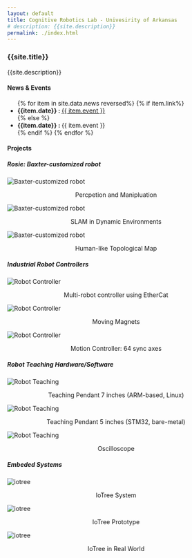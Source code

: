 ```yaml
---
layout: default
title: Cognitive Robotics Lab - Univesirity of Arkansas
# description: {{site.description}}
permalink: ./index.html 
---
```



<div class="hero-banner ">
    <div class="hero-overlay">
        <h3 class ="hero-text" >{{site.title}}</h3>
        <p class ="hero-text">{{site.description}} </p>
    </div>
</div>

<section class="news">
    <h4>News & Events</h4>
    <ul>
        {% for item in site.data.news reversed%}
            {% if item.link%}
            <li><strong>{{item.date}} : </strong> <a href="{{item.link}}"> {{ item.event }}</a></li>
            {% else %}
            <li><strong>{{item.date}} : </strong> {{ item.event }}</li>
            {% endif %}
        {% endfor %}
    </ul>
</section>


<section>
<h4>Projects</h4>
<h5>Rosie: Baxter-customized robot</h5>
<div class="row">
    <div class="col-sm12 col-md-4">
        <image src="/assets/images/projects/rosie_perception.jpg" class="image-project" alt="Baxter-customized robot"/>
        <p style="text-align: center;">Percpetion and Manipluation</p>
    </div>
    <div class="col-sm12 col-md-4">
        <image src="/assets/images/projects/rosie_slam.jpg" class="image-project" alt="Baxter-customized robot"/>
        <p style="text-align: center;">SLAM in Dynamic Environments</p>
    </div>
    <div class="col-sm12 col-md-4">
        <image src="/assets/images/projects/rosie_map.jpg" class="image-project" alt="Baxter-customized robot"/>
        <p style="text-align: center;">Human-like Topological Map</p>
    </div>
</div>

<h5>Industrial Robot Controllers</h5>
<div class="row">
    <div class="col-sm12 col-md-4">
        <image src="/assets/images/projects/controller_01.jpg" class="image-project" alt="Robot Controller"/>
        <p style="text-align: center;">Multi-robot controller using EtherCat </p>
    </div>
    <div class="col-sm12 col-md-4">
        <image src="/assets/images/projects/controller_03.jpg" class="image-project" alt="Robot Controller"/>
        <p style="text-align: center;">Moving Magnets</p>
    </div>
    <div class="col-sm12 col-md-4">
        <image src="/assets/images/projects/controller_02.jpg" class="image-project" alt="Robot Controller"/>
        <p style="text-align: center;">Motion Controller: 64 sync axes</p>
    </div>
</div>


<h5>Robot Teaching Hardware/Software</h5>
<div class="row">
    <div class="col-sm12 col-md-4">
        <image src="/assets/images/projects/tp7hw2.jpg" class="image-project" alt="Robot Teaching"/>
        <p style="text-align: center;">Teaching Pendant 7 inches (ARM-based, Linux)</p>
    </div>
    <div class="col-sm12 col-md-4">
        <image src="/assets/images/projects/tp3.jpg" class="image-project" alt="Robot Teaching"/>
        <p style="text-align: center;">Teaching Pendant 5 inches (STM32, bare-metal)</p>
    </div>
    <div class="col-sm12 col-md-4">
        <image src="/assets/images/projects/sim_osc.jpg" class="image-project"  alt="Robot Teaching"/>
        <p style="text-align: center;">Oscilloscope</p>
    </div>
</div>

<h5>Embeded Systems</h5>
<div class="row">
    <div class="col-sm12 col-md-4">
        <image src="/assets/images/projects/iotree_01.jpg" class="image-project" alt="iotree"/>
        <p style="text-align: center;">IoTree System</p>
    </div>
    <div class="col-sm12 col-md-4">
        <image src="/assets/images/projects/iotree_02.jpg" class="image-project"  alt="iotree"/>
        <p style="text-align: center;">IoTree Prototype</p>
    </div>
    <div class="col-sm12 col-md-4">
        <image src="/assets/images/projects/iotree_realworld.jpg" class="image-project"  alt="iotree"/>
        <p style="text-align: center;">IoTree in Real World</p>
    </div>
</div>

</section>

<!-- {% assign page = "index" %} -->